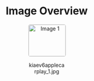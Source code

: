 <h1 style ="text-align: center;"> Image Overview </h1>
<div style="display: flex; flex-wrap: wrap; gap: 10px; justify-content: center;">
<div style="flex: 1 1 calc(33.333% - 20px); max-width: 100px; text-align: center;">
<img src="https://media.evkx.net/multimedia/technology/infotainment/smartphoneintegration/kiaev6applecarplay_1_xst.jpg" alt="Image 1" style="width: 100%; border: 1px solid #ddd; border-radius: 5px;">
<p>kiaev6applecarplay_1.jpg</p>
</div>
</div>
